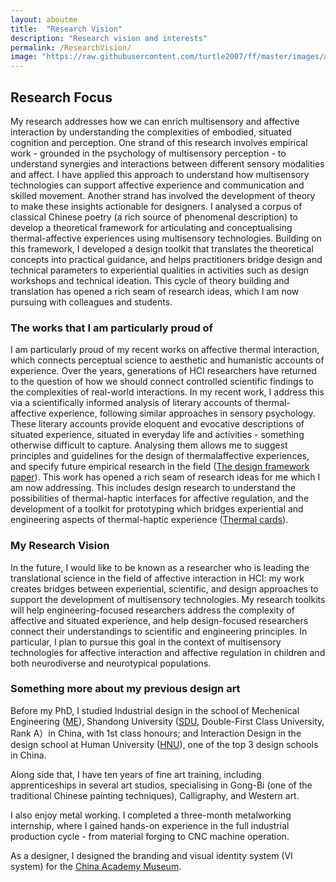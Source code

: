 ```yaml
---
layout: aboutme
title:  "Research Vision"
description: "Research vision and interests"
permalink: /ResearchVision/
image: "https://raw.githubusercontent.com/turtle2007/ff/master/images/aboutme/4vision.jpg"
---
```


## Research Focus
My research addresses how we can enrich multisensory and affective interaction by understanding the complexities of embodied, situated cognition and perception.
One strand of this research involves empirical work - grounded in the psychology of multisensory perception - to understand synergies and interactions between different sensory modalities and affect. I have applied this approach to understand how multisensory technologies can support affective experience and communication and skilled movement. Another strand has involved the development of theory to make these insights actionable for designers. I analysed a corpus of classical Chinese poetry (a rich source of phenomenal description) to develop a theoretical framework for articulating and conceptualising thermal-affective experiences using multisensory technologies. Building on this framework, I developed a design toolkit that translates the theoretical concepts into practical guidance, and helps practitioners bridge design and technical parameters to experiential qualities in activities such as design workshops and technical ideation. This cycle of theory building and translation has opened a rich seam of research ideas, which I am now pursuing with colleagues and students.

### The works that I am particularly proud of

I am particularly proud of my recent works on affective thermal interaction, which connects perceptual science to aesthetic and humanistic accounts of experience. Over the years, generations of HCI researchers have returned to the question of how we should connect controlled scientific findings to the complexities of real-world interactions. In my recent work, I address this via a scientifically informed analysis of literary accounts of thermal-affective experience, following similar approaches in sensory psychology. These literary accounts provide eloquent and evocative descriptions of situated experience, situated in everyday life and activities - something otherwise difficult to capture. Analysing them allows me to suggest principles and guidelines for the design of thermalaffective experiences, and specify future empirical research in the field ([The design framework paper]({{site.baseurl}}/assets/files/dis24-202.pdf)). This work has opened a rich seam of research ideas for me which I am now addressing. This includes design research to understand the possibilities of thermal-haptic interfaces for affective regulation, and the development of a toolkit for prototyping which bridges experiential and engineering aspects of thermal-haptic experience ([Thermal cards]({{site.baseurl}}/assets/files/TEI2025-Pic.pdf)).

### My Research Vision

In the future, I would like to be known as a researcher who is leading the translational science in the field of affective interaction in HCI: my work creates bridges between experiential, scientific, and design approaches to support the development of multisensory technologies. My research toolkits will help engineering-focused researchers address the complexity of affective and situated experience, and help design-focused researchers connect their understandings to scientific and engineering principles. In particular, I plan to pursue this goal in the context of multisensory technologies for affective interaction and affective regulation in children and both neurodiverse and neurotypical populations.


### Something more about my previous design art
Before my PhD, I studied Industrial design in the school of Mechenical Engineering ([ME](http://www.mech.sdu.edu.cn/ENGLISH.htm)), Shandong University ([SDU](http://www.sdu.edu.cn), Double-First Class University, Rank A）in China, with 1st class honours; and Interaction Design in the design school at Human University ([HNU](http://design.hnu.edu.cn/Home.htm)), one of the top 3 design schools in China. 

Along side that, I have ten years of fine art training, including apprenticeships in several art studios, specialising in
Gong-Bi (one of the traditional Chinese painting techniques), Calligraphy, and Western art. 

I also enjoy metal working. I completed a three-month metalworking internship, where I gained hands-on experience in the full industrial production cycle - from material forging to CNC machine operation.

As a designer, I designed the branding and visual identity system (VI system) for the [China Academy Museum](http://ylsy.hnu.edu.cn/wbly/wbsy.htm).

<!-- In previous intership/design projects, I've worked with [Oulin](http://www.oulin.net/product2.html) and conducted ethnographic study for the design of IoT smart kitchen project. 

I've participated in the creation of a campus journal "The voice of Yuelu" (Yuelu is a metaphor of academics) with the [Business school](http://ibschool-en.hnu.edu.cn) in Hunan University. With the collaboration of MBA collegues, we together designed and edited the first five issues with focus on business models covering product desgin, interaction design and the general service industry (2013-2014).  -->